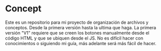# Concept
Este es un repositorio para mi proyecto de organización de archivos y conceptos. Desde la primera versión hasta la ultima que haga. La primera versión "V1" requiere que se creen los botones manualmente desde el código HTML y que se ubiquen desde el JS. No es difícil hacer con conocimientos o siguiendo mi guía, más adelante será más fácil de hacer.
